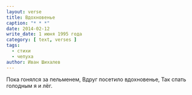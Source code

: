 ```yaml
---
layout: verse
title: Вдохновенье
caption: "* * *"
date: 2014-02-12
write_date: 1 июня 1995 года
category: [ text, verses ]
tags:
  - стихи
  - чепуха
author: Иван Шихалев
---
```

Пока гонялся за пельменем,
Вдруг посетило вдохновенье,
Так спать голодным я и лёг.
